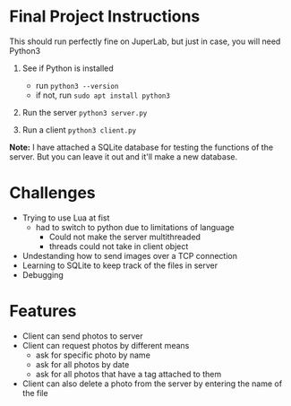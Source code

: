 # Final Project Instructions
This should run perfectly fine on JuperLab, but just in case, you will need Python3

1. See if Python is installed
    * run `python3 --version`
    * if not, run `sudo apt install python3`

2. Run the server `python3 server.py`
3. Run a client `python3 client.py`

**Note:** I have attached a SQLite database for testing the functions of the server.
But you can leave it out and it'll make a new database.

# Challenges
* Trying to use Lua at fist
    * had to switch to python due to limitations of language
        * Could not make the server multithreaded
        * threads could not take in client object
* Undestanding how to send images over a TCP connection
* Learning to SQLite to keep track of the files in server
* Debugging

# Features
* Client can send photos to server
* Client can request photos by different means
    * ask for specific photo by name
    * ask for all photos by date
    * ask for all photos that have a tag attached to them
* Client can also delete a photo from the server by entering the name of the file